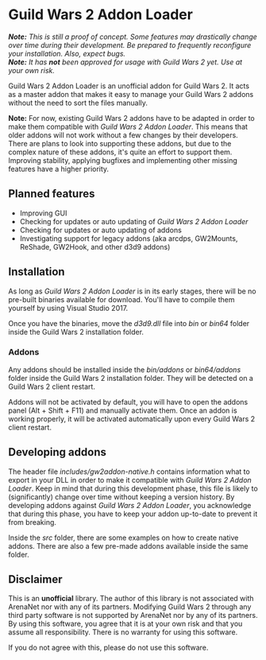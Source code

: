 # Guild Wars 2 Addon Loader
***Note:** This is still a proof of concept. Some features may drastically change over time during their development. Be prepared to frequently reconfigure your installation. Also, expect bugs.*  
***Note:** It has **not** been approved for usage with Guild Wars 2 yet. Use at your own risk.*

Guild Wars 2 Addon Loader is an unofficial addon for Guild Wars 2.
It acts as a master addon that makes it easy to manage your Guild Wars 2 addons without the need to sort the files manually.

**Note:** For now, existing Guild Wars 2 addons have to be adapted in order to make them compatible with *Guild Wars 2 Addon Loader*.
This means that older addons will not work without a few changes by their developers.
There are plans to look into supporting these addons, but due to the complex nature of these addons, it's quite an effort to support them.
Improving stability, applying bugfixes and implementing other missing features have a higher priority.

## Planned features
- Improving GUI
- Checking for updates or auto updating of *Guild Wars 2 Addon Loader*
- Checking for updates or auto updating of addons
- Investigating support for legacy addons (aka arcdps, GW2Mounts, ReShade, GW2Hook, and other d3d9 addons)

## Installation
As long as *Guild Wars 2 Addon Loader* is in its early stages, there will be no pre-built binaries available for download.
You'll have to compile them yourself by using Visual Studio 2017.

Once you have the binaries, move the *d3d9.dll* file into *bin* or *bin64* folder inside the Guild Wars 2 installation folder.

### Addons
Any addons should be installed inside the *bin/addons* or *bin64/addons* folder inside the Guild Wars 2 installation folder.
They will be detected on a Guild Wars 2 client restart.

Addons will not be activated by default, you will have to open the addons panel (Alt + Shift + F11) and manually activate them.
Once an addon is working properly, it will be activated automatically upon every Guild Wars 2 client restart.

## Developing addons
The header file *includes/gw2addon-native.h* contains information what to export in your DLL in order to make it compatible with *Guild Wars 2 Addon Loader*.
Keep in mind that during this development phase, this file is likely to (significantly) change over time without keeping a version history.
By developing addons against *Guild Wars 2 Addon Loader*, you acknowledge that during this phase, you have to keep your addon up-to-date to prevent it from breaking.

Inside the *src* folder, there are some examples on how to create native addons.
There are also a few pre-made addons available inside the same folder.

## Disclaimer
This is an **unofficial** library.
The author of this library is not associated with ArenaNet nor with any of its partners.
Modifying Guild Wars 2 through any third party software is not supported by ArenaNet nor by any of its partners.
By using this software, you agree that it is at your own risk and that you assume all responsibility.
There is no warranty for using this software.

If you do not agree with this, please do not use this software.
